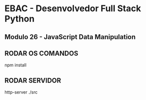# EBAC - Desenvolvedor Full Stack Python

## Modulo 26 - JavaScript Data Manipulation

## RODAR OS COMANDOS

npm install


## RODAR SERVIDOR

http-server ./src




